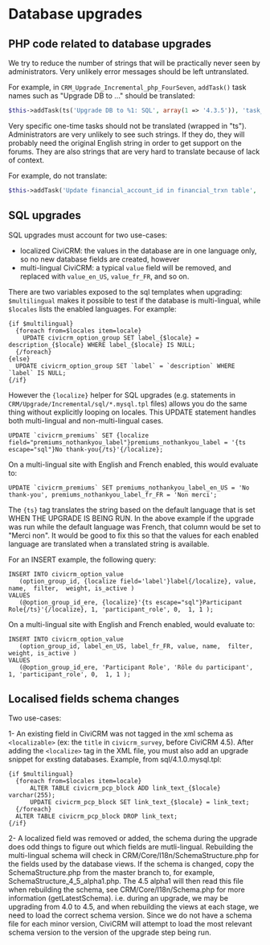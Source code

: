 # Database upgrades

## PHP code related to database upgrades

We try to reduce the number of strings that will be practically never seen by administrators. Very unlikely error messages should be left untranslated.

For example, in `CRM_Upgrade_Incremental_php_FourSeven`, `addTask()` task names such as "Upgrade DB to ..." should be translated:

```php
$this->addTask(ts('Upgrade DB to %1: SQL', array(1 => '4.3.5')), 'task_4_3_x_runSql', $rev);
```

Very specific one-time tasks should not be translated (wrapped in "ts"). Administrators are very unlikely to see such strings. If they do, they will probably need the original English string in order to get support on the forums. They are also strings that are very hard to translate because of lack of context.

For example, do not translate:

```php
$this->addTask('Update financial_account_id in financial_trxn table', 'updateFinancialTrxnData', $rev);
```

## SQL upgrades

SQL upgrades must account for two use-cases:

* localized CiviCRM: the values in the database are in one language only, so no new database fields are created, however
* multi-lingual CiviCRM: a typical `value` field will be removed, and replaced with `value_en_US`, `value_fr_FR`, and so on.

There are two variables exposed to the sql templates when upgrading: `$multilingual` makes it possible to test if the database is multi-lingual, while `$locales` lists the enabled languages. For example:

```
{if $multilingual}
  {foreach from=$locales item=locale}
    UPDATE civicrm_option_group SET label_{$locale} = description_{$locale} WHERE label_{$locale} IS NULL;
  {/foreach}
{else}
  UPDATE civicrm_option_group SET `label` = `description` WHERE `label` IS NULL;
{/if}
```

However the `{localize}` helper for SQL upgrades (e.g. statements in `CRM/Upgrade/Incremental/sql/*.mysql.tpl` files)  allows you do the same thing without explicitly looping on locales. This UPDATE statement handles both multi-lingual and non-multi-lingual cases.

```
UPDATE `civicrm_premiums` SET {localize field="premiums_nothankyou_label"}premiums_nothankyou_label = '{ts escape="sql"}No thank-you{/ts}'{/localize};
```

On a multi-lingual site with English and French enabled, this would evaluate to:

```
UPDATE `civicrm_premiums` SET premiums_nothankyou_label_en_US = 'No thank-you', premiums_nothankyou_label_fr_FR = 'Non merci';
```

The `{ts}` tag translates the string based on the default language that is set WHEN THE UPGRADE IS BEING RUN. In the above example if the upgrade was run while the default language was French, that column would be set to "Merci non". It would be good to fix this so that the values for each enabled language are translated when a translated string is available.

For an INSERT example, the following query:

```
INSERT INTO civicrm_option_value
   (option_group_id, {localize field='label'}label{/localize}, value, name,  filter,  weight, is_active )
VALUES
   (@option_group_id_ere, {localize}'{ts escape="sql"}Participant Role{/ts}'{/localize}, 1, 'participant_role', 0,  1, 1 );
```

On a multi-lingual site with English and French enabled, would evaluate to:

```
INSERT INTO civicrm_option_value
   (option_group_id, label_en_US, label_fr_FR, value, name,  filter,  weight, is_active )
VALUES
   (@option_group_id_ere, 'Participant Role', 'Rôle du participant', 1, 'participant_role', 0,  1, 1 );
```

## Localised fields schema changes

Two use-cases:

1- An existing field in CiviCRM was not tagged in the xml schema as `<localizable>` (ex: the `title` in `civicrm_survey`, before CiviCRM 4.5). After adding the `<localize>` tag in the XML file, you must also add an upgrade snippet for exsting databases. Example, from sql/4.1.0.mysql.tpl:

```
{if $multilingual}
  {foreach from=$locales item=locale}
      ALTER TABLE civicrm_pcp_block ADD link_text_{$locale} varchar(255);
      UPDATE civicrm_pcp_block SET link_text_{$locale} = link_text;
  {/foreach}
  ALTER TABLE civicrm_pcp_block DROP link_text;
{/if}
```

2- A localized field was removed or added, the schema during the upgrade does odd things to figure out which fields are mutli-lingual. Rebuilding the multi-lingual schema will check in CRM/Core/I18n/SchemaStructure.php for the fields used by the database views. If the schema is changed, copy the SchemaStructure.php from the master branch to, for example, SchemaStructure_4_5_alpha1.php. The 4.5 alpha1 will then read this file when rebuilding the schema, see CRM/Core/I18n/Schema.php for more information (getLatestSchema). i.e. during an upgrade, we may be upgrading from 4.0 to 4.5, and when rebuilding the views at each stage, we need to load the correct schema version. Since we do not have a schema file for each minor version, CiviCRM will attempt to load the most relevant schema version to the version of the upgrade step being run.
